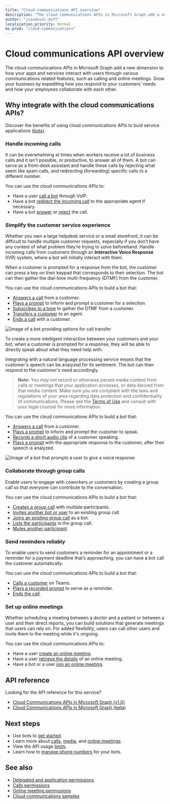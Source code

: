 ```yaml
---
title: "Cloud communications API overview"
description: "The cloud communications APIs in Microsoft Graph add a new dimension to how your apps and services interact with users through various communications related features, such as calling and online meetings."
author: "jsandoval-msft"
localization_priority: Normal
ms.prod: "cloud-communications"
---
```


# Cloud communications API overview
The cloud communications APIs in Microsoft Graph add a new dimension to how your apps and services interact with users through various communications related features, such as calling and online meetings. Grow your business by expediting how you respond to your customers’ needs and how your employees collaborate with each other.

## Why integrate with the cloud communications APIs?

Discover the benefits of using cloud communications APIs to buid service applications ([bots](https://microsoftgraph.github.io/microsoft-graph-comms-samples/docs/articles/calls/register-calling-bot.html?q=create%20bot)).

### Handle incoming calls

It can be overwhelming at times when workers receive a lot of business calls and it isn't possible, or productive, to answer all of them. A bot can serve as a front-desk assistant and handle these calls by rejecting what seem like spam calls, and redirecting (forwarding) specific calls to a different number.

You can use the cloud communications APIs to:

- Have a user [call a bot](/graph/api/application-post-calls?view=graph-rest-1.0) through VoIP.
- Have a bot [redirect the incoming call](/graph/api/call-redirect?view=graph-rest-1.0) to the appropriate agent if necessary.
- Have a bot [answer](/graph/api/call-answer?view=graph-rest-1.0) or [reject](/graph/api/call-reject?view=graph-rest-1.0) the call.


### Simplify the customer service experience
Whether you own a large helpdesk service or a small storefront, it can be difficult to handle multiple customer requests, especially if you don’t have any context of what problem they’re trying to solve beforehand. Handle incoming calls from customers through an **Interactive Voice Response** (IVR) system, where a bot will initially interact with them.

When a customer is prompted for a response from the bot, the customer can press a key on their keypad that corresponds to their selection. The bot can then gather the dial-tone multi-frequency (DTMF) from the customer.

You can use the cloud communications APIs to build a bot that:

- [Answers a call](/graph/api/call-answer?view=graph-rest-1.0) from a customer.
- [Plays a prompt](/graph/api/call-playprompt?view=graph-rest-1.0) to inform and prompt a customer for a selection.
- [Subscribes to a tone](/graph/api/call-subscribetotone?view=graph-rest-1.0) to gather the DTMF from a customer.
- [Transfers a customer](/graph/api/call-transfer?view=graph-rest-1.0) to an agent.
- [Ends a call](/graph/api/call-delete?view=graph-rest-1.0) with a customer.

![Image of a bot providing options for call transfer](images/communications-ivr-transfer.png)

To create a more intelligent interaction between your customers and your bot, when a customer is prompted for a response, they will be able to directly speak about what they need help with.

Integrating with a natural language processing service means that the customer's speech can be analyzed for its sentiment. The bot can then respond to the customer's need accordingly.

>**Note:** You may not record or otherwise persist media content from calls or meetings that your application accesses, or data derived from that media content. Make sure you are compliant with the laws and regulations of your area regarding data protection and confidentiality of communications. Please see the [Terms of Use](https://docs.microsoft.com/legal/microsoft-apis/terms-of-use) and consult with your legal counsel for more information.

You can use the cloud communications APIs to build a bot that:

- [Answers a call](/graph/api/call-answer?view=graph-rest-1.0) from a customer.
- [Plays a prompt](/graph/api/call-playprompt?view=graph-rest-1.0) to inform and prompt the customer to speak.
- [Records a short audio clip](/graph/api/call-record?view=graph-rest-1.0) of a customer speaking.
- [Plays a prompt](/graph/api/call-playprompt?view=graph-rest-1.0) with the appropriate response to the customer, after their speech is analyzed.

![Image of a bot that prompts a user to give a voice response](images/communications-ivr.PNG)

### Collaborate through group calls
Enable users to engage with coworkers or customers by creating a group call so that everyone can contribute to the conversation.

You can use the cloud communications APIs to build a bot that:

- [Creates a group call](/graph/api/application-post-calls?view=graph-rest-1.0#example-3-create-a-group-call-with-service-hosted-media) with multiple participants.
- [Invites another bot or user](/graph/api/participant-invite?view=graph-rest-1.0) to an existing group call.
- [Joins an existing group call](/graph/api/application-post-calls?view=graph-rest-1.0#example-5-join-scheduled-meeting-with-service-hosted-media) as a bot.
- [Lists the participants](/graph/api/call-list-participants?view=graph-rest-1.0) in the group call.
- [Mutes another participant](/graph/api/participant-mute?view=graph-rest-1.0).

### Send reminders reliably
To enable users to send customers a reminder for an appointment or a reminder for a payment deadline that’s approaching, you can have a bot call the customer automatically. <!--If the customer misses the call, it will leave a voicemail with the automated message. (Add this back once bot to PSTN calling works)-->

You can use the cloud communications APIs to build a bot that:

- [Calls a customer](/graph/api/application-post-calls?view=graph-rest-1.0) on Teams.
- [Plays a recorded prompt](/graph/api/call-playprompt?view=graph-rest-1.0) to serve as a reminder.
- [Ends the call](/graph/api/call-delete?view=graph-rest-1.0).


### Set up online meetings
Whether scheduling a meeting between a doctor and a patient or between a user and their direct reports, you can build solutions that generate meetings that users can rely on. For added flexibility, users can call other users and invite them to the meeting while it's ongoing.

You can use the cloud communications APIs to:

- Have a user [create an online meeting](/graph/api/application-post-onlinemeetings?view=graph-rest-1.0).
- Have a user [retrieve the details](/graph/api/onlinemeeting-get?view=graph-rest-1.0) of an online meeting.
- Have a bot or a user [join an online meeting](/graph/api/application-post-calls?view=graph-rest-1.0#example-5-join-scheduled-meeting-with-service-hosted-media).

## API reference
Looking for the API reference for this service?

- [Cloud Communications APIs in Microsoft Graph (v1.0)](/graph/api/resources/communications-api-overview?view=graph-rest-1.0)
- [Cloud Communications APIs in Microsoft Graph (beta)](/graph/api/resources/communications-api-overview?view=graph-rest-beta)

## Next steps

- Use bots to [get started](cloud-communications-get-started.md).
- Learn more about [calls](cloud-communications-calls.md), [media](cloud-communications-media.md), and [online meetings](cloud-communications-online-meetings.md).
- View the API usage [limits](throttling.md#cloud-communication-service-limits).
- Learn how to [manage phone numbers](cloud-communications-phone-number.md) for your bots.

## See also

- [Delegated and application permissions](https://docs.microsoft.com/azure/active-directory/develop/v1-permissions-and-consent)
- [Calls permissions](/graph/permissions-reference#calls-permissions)
- [Online meeting permissions](/graph/permissions-reference#online-meetings-permissions)
- [Cloud communications samples](https://github.com/microsoftgraph/microsoft-graph-comms-samples)


